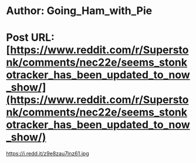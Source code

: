 # Author: Going_Ham_with_Pie
# Post URL: [https://www.reddit.com/r/Superstonk/comments/nec22e/seems_stonkotracker_has_been_updated_to_now_show/](https://www.reddit.com/r/Superstonk/comments/nec22e/seems_stonkotracker_has_been_updated_to_now_show/)


https://i.redd.it/z9e8zau7lnz61.jpg